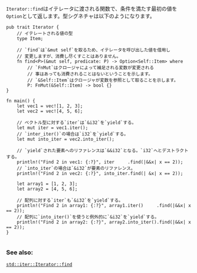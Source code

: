 <!-- `Iterator::find` is a function which when passed an iterator, will return
the first element which satisfies the predicate as an `Option`. Its
signature: -->
`Iterator::find`はイテレータに渡される関数で、条件を満たす最初の値を`Option`として返します。型シグネチャは以下のようになります。

``` rust,ignore
pub trait Iterator {
    // イテレートされる値の型
    type Item;

    // `find`は`&mut self`を取るため、イテレータを呼び出した値を借用し
    // 変更しますが、消費し尽くすことはありません。
    fn find<P>(&mut self, predicate: P) -> Option<Self::Item> where
        // `FnMut`はクロージャによって補足される変数が変更される
        // 事はあっても消費されることはないということを示します。
        // `&Self::Item`はクロージャが変数を参照として取ることを示します。
        P: FnMut(&Self::Item) -> bool {}
}
```

``` rust,editable
fn main() {
    let vec1 = vec![1, 2, 3];
    let vec2 = vec![4, 5, 6];

    // ベクトル型に対する`iter`は`&i32`を`yield`する。
    let mut iter = vec1.iter();
    // `inter_iter()`の場合は`i32`を`yield`する。
    let mut into_iter = vec2.into_iter();

    // `yield`された要素へのリファレンスは`&&i32`となる。`i32`へとデストラクトする。
    println!("Find 2 in vec1: {:?}", iter     .find(|&&x| x == 2));
    // `into_iter`の場合は`&i32`が要素のリファレンス。
    println!("Find 2 in vec2: {:?}", into_iter.find(| &x| x == 2));

    let array1 = [1, 2, 3];
    let array2 = [4, 5, 6];

    // 配列に対する`iter`も`&i32`を`yield`する。
    println!("Find 2 in array1: {:?}", array1.iter()     .find(|&&x| x == 2));
    // 配列に`into_iter()`を使うと例外的に`&i32`を`yield`する。
    println!("Find 2 in array2: {:?}", array2.into_iter().find(|&&x| x == 2));
}


```

### See also:

[`std::iter::Iterator::find`][find]

[find]: http://doc.rust-lang.org/std/iter/trait.Iterator.html#method.find
